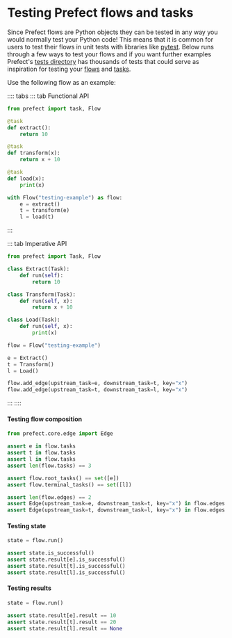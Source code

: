 # Testing Prefect flows and tasks

Since Prefect flows are Python objects they can be tested in any way you would normally test your Python code! This means that it is common for users to test their flows in unit tests with libraries like [pytest](https://docs.pytest.org/en/latest/). Below runs through a few ways to test your flows and if you want further examples Prefect's [tests directory](https://github.com/PrefectHQ/prefect/tree/master/tests) has thousands of tests that could serve as inspiration for testing your [flows](https://github.com/PrefectHQ/prefect/blob/master/tests/core/test_flow.py) and [tasks](https://github.com/PrefectHQ/prefect/blob/master/tests/core/test_task.py).

Use the following flow as an example:

:::: tabs
::: tab Functional API
```python
from prefect import task, Flow

@task
def extract():
    return 10

@task
def transform(x):
    return x + 10

@task
def load(x):
    print(x)

with Flow("testing-example") as flow:
    e = extract()
    t = transform(e)
    l = load(t)
```
:::

::: tab Imperative API
```python
from prefect import Task, Flow

class Extract(Task):
    def run(self):
        return 10

class Transform(Task):
    def run(self, x):
        return x + 10

class Load(Task):
    def run(self, x):
        print(x)

flow = Flow("testing-example")

e = Extract()
t = Transform()
l = Load()

flow.add_edge(upstream_task=e, downstream_task=t, key="x")
flow.add_edge(upstream_task=t, downstream_task=l, key="x")
```
:::
::::

#### Testing flow composition

```python
from prefect.core.edge import Edge

assert e in flow.tasks
assert t in flow.tasks
assert l in flow.tasks
assert len(flow.tasks) == 3

assert flow.root_tasks() == set([e])
assert flow.terminal_tasks() == set([l])

assert len(flow.edges) == 2
assert Edge(upstream_task=e, downstream_task=t, key="x") in flow.edges
assert Edge(upstream_task=t, downstream_task=l, key="x") in flow.edges
```

#### Testing state

```python
state = flow.run()

assert state.is_successful()
assert state.result[e].is_successful()
assert state.result[t].is_successful()
assert state.result[l].is_successful()
```

#### Testing results

```python
state = flow.run()

assert state.result[e].result == 10
assert state.result[t].result == 20
assert state.result[l].result == None
```